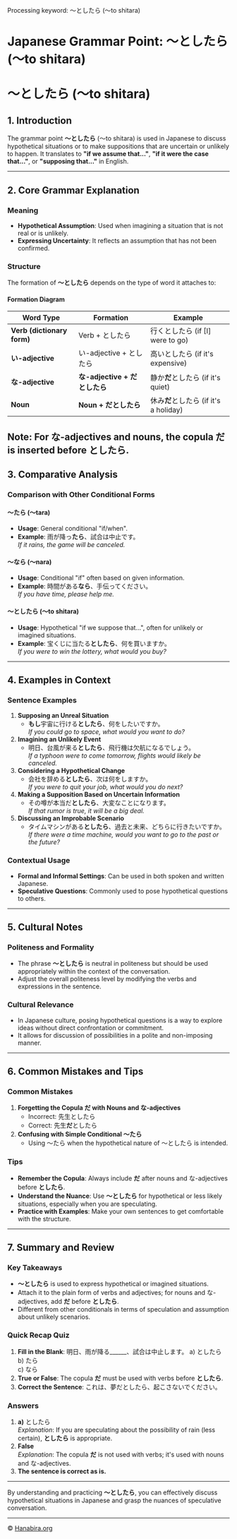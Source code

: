 Processing keyword: ～としたら (〜to shitara)
# Japanese Grammar Point: ～としたら (〜to shitara)
# ～としたら (〜to shitara)
## 1. Introduction
The grammar point **～としたら** (〜to shitara) is used in Japanese to discuss hypothetical situations or to make suppositions that are uncertain or unlikely to happen. It translates to **"if we assume that..."**, **"if it were the case that..."**, or **"supposing that..."** in English.

---
## 2. Core Grammar Explanation
### Meaning
- **Hypothetical Assumption**: Used when imagining a situation that is not real or is unlikely.
- **Expressing Uncertainty**: It reflects an assumption that has not been confirmed.
### Structure
The formation of **～としたら** depends on the type of word it attaches to:
#### Formation Diagram
| **Word Type**             | **Formation**           | **Example**                |
|---------------------------|-------------------------|----------------------------|
| **Verb (dictionary form)**   | Verb + としたら           | 行くとしたら (if [I] were to go) |
| **い-adjective**             | い-adjective + としたら     | 高いとしたら (if it's expensive) |
| **な-adjective**             | **な-adjective + だとしたら** | 静か**だ**としたら (if it's quiet) |
| **Noun**                    | **Noun + だとしたら**        | 休み**だ**としたら (if it's a holiday) |
**Note**: For **な-adjectives** and **nouns**, the copula **だ** is inserted before **としたら**.
---
## 3. Comparative Analysis
### Comparison with Other Conditional Forms
#### ～たら (〜tara)
- **Usage**: General conditional "if/when".
- **Example**: 雨が降っ**たら**、試合は中止です。  
  *If it rains, the game will be canceled.*
#### ～なら (〜nara)
- **Usage**: Conditional "if" often based on given information.
- **Example**: 時間がある**なら**、手伝ってください。  
  *If you have time, please help me.*
#### ～としたら (〜to shitara)
- **Usage**: Hypothetical "if we suppose that...", often for unlikely or imagined situations.
- **Example**: 宝くじに当たる**としたら**、何を買いますか。  
  *If you were to win the lottery, what would you buy?*
---
## 4. Examples in Context
### Sentence Examples
1. **Supposing an Unreal Situation**
   - **もし**宇宙に行ける**としたら**、何をしたいですか。  
     *If you could go to space, what would you want to do?*
2. **Imagining an Unlikely Event**
   - 明日、台風が来る**としたら**、飛行機は欠航になるでしょう。  
     *If a typhoon were to come tomorrow, flights would likely be canceled.*
3. **Considering a Hypothetical Change**
   - 会社を辞める**としたら**、次は何をしますか。  
     *If you were to quit your job, what would you do next?*
4. **Making a Supposition Based on Uncertain Information**
   - その噂が本当だ**としたら**、大変なことになります。  
     *If that rumor is true, it will be a big deal.*
5. **Discussing an Improbable Scenario**
   - タイムマシンがある**としたら**、過去と未来、どちらに行きたいですか。  
     *If there were a time machine, would you want to go to the past or the future?*
### Contextual Usage
- **Formal and Informal Settings**: Can be used in both spoken and written Japanese.
- **Speculative Questions**: Commonly used to pose hypothetical questions to others.
---
## 5. Cultural Notes
### Politeness and Formality
- The phrase **～としたら** is neutral in politeness but should be used appropriately within the context of the conversation.
- Adjust the overall politeness level by modifying the verbs and expressions in the sentence.
### Cultural Relevance
- In Japanese culture, posing hypothetical questions is a way to explore ideas without direct confrontation or commitment.
- It allows for discussion of possibilities in a polite and non-imposing manner.
---
## 6. Common Mistakes and Tips
### Common Mistakes
1. **Forgetting the Copula だ with Nouns and な-adjectives**
   - Incorrect: 先生としたら  
   - Correct: 先生**だ**としたら
2. **Confusing with Simple Conditional ～たら**
   - Using ～たら when the hypothetical nature of ～としたら is intended.
### Tips
- **Remember the Copula**: Always include **だ** after nouns and な-adjectives before **としたら**.
- **Understand the Nuance**: Use **～としたら** for hypothetical or less likely situations, especially when you are speculating.
- **Practice with Examples**: Make your own sentences to get comfortable with the structure.
---
## 7. Summary and Review
### Key Takeaways
- **～としたら** is used to express hypothetical or imagined situations.
- Attach it to the plain form of verbs and adjectives; for nouns and な-adjectives, add **だ** before **としたら**.
- Different from other conditionals in terms of speculation and assumption about unlikely scenarios.
### Quick Recap Quiz
1. **Fill in the Blank**: 明日、雨が降る______、試合は中止します。
   a) としたら  
   b) たら  
   c) なら
2. **True or False**: The copula **だ** must be used with verbs before **としたら**.
3. **Correct the Sentence**: これは、夢だとしたら、起こさないでください。
### Answers
1. **a)** としたら  
   *Explanation*: If you are speculating about the possibility of rain (less certain), **としたら** is appropriate.
2. **False**  
   *Explanation*: The copula **だ** is not used with verbs; it's used with nouns and な-adjectives.
3. **The sentence is correct as is.**
---
By understanding and practicing **～としたら**, you can effectively discuss hypothetical situations in Japanese and grasp the nuances of speculative conversation.


---

© [Hanabira.org](https://hanabira.org)
